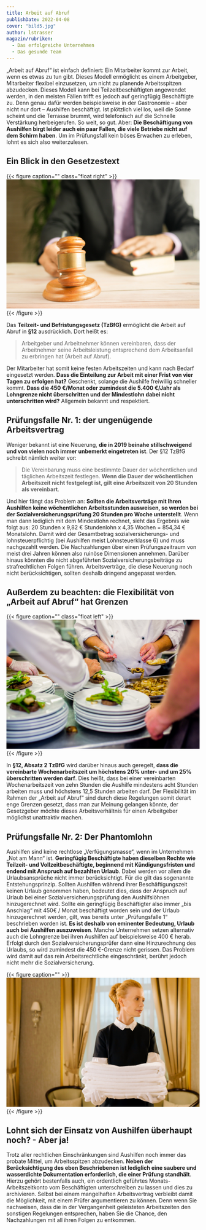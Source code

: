 ```yaml
---
title: Arbeit auf Abruf
publishDate: 2022-04-08
cover: "bild5.jpg"
author: lstrasser
magazin/rubriken:
  - Das erfolgreiche Unternehmen
  - Das gesunde Team
---
```


„Arbeit auf Abruf“ ist einfach definiert: Ein Mitarbeiter kommt zur Arbeit, wenn es etwas zu tun gibt. Dieses Modell
ermöglicht es einem Arbeitgeber, Mitarbeiter flexibel einzusetzen, um nicht zu planende Arbeitsspitzen abzudecken.
Dieses Modell kann bei Teilzeitbeschäftigten angewendet werden, in den meisten Fällen trifft es jedoch auf geringfügig
Beschäftigte zu. Denn genau dafür werden beispielsweise in der Gastronomie – aber nicht nur dort – Aushilfen
beschäftigt. Ist plötzlich viel los, weil die Sonne scheint und die Terrasse brummt, wird telefonisch auf die Schnelle
Verstärkung herbeigerufen. So weit, so gut. Aber: **Die Beschäftigung von Aushilfen birgt leider auch ein paar Fallen, die
viele Betriebe nicht auf dem Schirm haben**. Um im Prüfungsfall kein böses Erwachen zu erleben, lohnt es sich also
weiterzulesen.

## Ein Blick in den Gesetzestext

{{< figure caption="" class="float right" >}}
<img src="bild1.jpg" />
{{< /figure >}}

Das **Teilzeit- und Befristungsgesetz (TzBfG)** ermöglicht die Arbeit auf Abruf in **§12** ausdrücklich. Dort heißt es:

> Arbeitgeber und Arbeitnehmer können vereinbaren, dass der Arbeitnehmer seine Arbeitsleistung entsprechend dem
> Arbeitsanfall zu erbringen hat (Arbeit auf Abruf).

Der Mitarbeiter hat somit keine festen Arbeitszeiten und kann nach Bedarf eingesetzt werden. **Dass die Einteilung zur
Arbeit mit einer Frist von vier Tagen zu erfolgen hat?** Geschenkt, solange die Aushilfe freiwillig schneller kommt.
**Dass die 450 €/Monat oder zumindest die 5.400 €/Jahr als Lohngrenze nicht überschritten und der Mindestlohn dabei
nicht unterschritten wird?** Allgemein bekannt und respektiert.

## Prüfungsfalle Nr. 1: der ungenügende Arbeitsvertrag

Weniger bekannt ist eine Neuerung, **die in 2019 beinahe stillschweigend und von vielen noch immer unbemerkt eingetreten
ist**. Der §12 TzBfG schreibt nämlich weiter vor:

> Die Vereinbarung muss eine bestimmte Dauer der wöchentlichen und täglichen Arbeitszeit festlegen. **Wenn die Dauer der
> wöchentlichen Arbeitszeit nicht festgelegt ist, gilt eine Arbeitszeit von 20 Stunden als vereinbart**.

Und hier fängt das Problem an: **Sollten die Arbeitsverträge mit Ihren Aushilfen keine wöchentlichen Arbeitsstunden
ausweisen, so werden bei der Sozialversicherungsprüfung 20 Stunden pro Woche unterstellt**. Wenn man dann lediglich mit
dem Mindestlohn rechnet, sieht das Ergebnis wie folgt aus: 20 Stunden x 9,82 € Stundenlohn x 4,35 Wochen = 854,34 €
Monatslohn. Damit wird der Gesamtbetrag sozialversicherungs- und lohnsteuerpflichtig (bei Aushilfen meist
Lohnsteuerklasse 6) und muss nachgezahlt werden. Die Nachzahlungen über einen Prüfungszeitraum von meist drei Jahren
können also ruinöse Dimensionen annehmen. Darüber hinaus könnten die nicht abgeführten Sozialversicherungsbeiträge zu
strafrechtlichen Folgen führen. Arbeitsverträge, die diese Neuerung noch nicht berücksichtigen, sollten deshalb dringend
angepasst werden.

## Außerdem zu beachten: die Flexibilität von „Arbeit auf Abruf“ hat Grenzen

{{< figure caption="" class="float left" >}}
<img src="bild3.jpg" />
{{< /figure >}}

In **§12, Absatz 2 TzBfG** wird darüber hinaus auch geregelt, **dass die vereinbarte Wochenarbeitszeit um höchstens 20%
unter- und um 25% überschritten werden darf**. Dies heißt, dass bei einer vereinbarten Wochenarbeitszeit von zehn
Stunden die Aushilfe mindestens acht Stunden arbeiten muss und höchstens 12,5 Stunden arbeiten darf. Der Flexibilität im
Rahmen der „Arbeit auf Abruf“ sind durch diese Regelungen somit derart enge Grenzen gesetzt, dass man zur Meinung
gelangen könnte, der Gesetzgeber möchte dieses Arbeitsverhältnis für einen Arbeitgeber möglichst unattraktiv machen.

## Prüfungsfalle Nr. 2: Der Phantomlohn

Aushilfen sind keine rechtlose „Verfügungsmasse“, wenn im Unternehmen „Not am Mann“ ist. **Geringfügig Beschäftigte haben
dieselben Rechte wie Teilzeit- und Vollzeitbeschäftigte, beginnend mit Kündigungsfristen und endend mit Anspruch auf
bezahlten Urlaub**. Dabei werden vor allem die Urlaubsansprüche nicht immer berücksichtigt. Für die gilt das sogenannte
Entstehungsprinzip. Sollten Aushilfen während ihrer Beschäftigungszeit keinen Urlaub genommen haben, bedeutet dies, dass
der Anspruch auf Urlaub bei einer Sozialversicherungsprüfung den Aushilfslöhnen hinzugerechnet wird. Sollte ein
geringfügig Beschäftigter also immer „bis Anschlag“ mit 450€ / Monat beschäftigt worden sein und der Urlaub
hinzugerechnet werden, gilt, was bereits unter „Prüfungsfalle 1“ beschrieben worden ist. **Es ist deshalb von eminenter
Bedeutung, Urlaub auch bei Aushilfen auszuweisen**. Manche Unternehmen setzen alternativ auch die Lohngrenze bei ihren
Aushilfen auf beispielsweise 400 € herab. Erfolgt durch den Sozialversicherungsprüfer dann eine Hinzurechnung des
Urlaubs, so wird zumindest die 450 €-Grenze nicht gerissen. Das Problem wird damit auf das rein Arbeitsrechtliche
eingeschränkt, berührt jedoch nicht mehr die Sozialversicherung.

{{< figure caption="" >}}
<img src="bild4.jpg" />
{{< /figure >}}

## Lohnt sich der Einsatz von Aushilfen überhaupt noch? - Aber ja!

Trotz aller rechtlichen Einschränkungen sind Aushilfen noch immer das probate Mittel, um Arbeitsspitzen abzudecken.
**Neben der Berücksichtigung des eben Beschriebenen ist lediglich eine saubere und wasserdichte Dokumentation
erforderlich, die einer Prüfung standhält**. Hierzu gehört bestenfalls auch, ein ordentlich geführtes
Monats-Arbeitszeitkonto vom Beschäftigten unterschreiben zu lassen und dies zu archivieren. Selbst bei einem
mangelhaften Arbeitsvertrag verbleibt damit die Möglichkeit, mit einem Prüfer argumentieren zu können. Denn wenn Sie
nachweisen, dass die in der Vergangenheit geleisteten Arbeitszeiten den sonstigen Regelungen entsprechen, haben Sie die
Chance, den Nachzahlungen mit all ihren Folgen zu entkommen.
